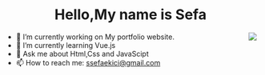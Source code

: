 <h1 align='center'>Hello,My name is Sefa</h1>

<img align='right' src="https://github-readme-stats.vercel.app/api?username=sefaekici&show_icons=true">

- 🔭 I’m currently working on My portfolio website.
- 🌱 I’m currently learning Vue.js
- 💬 Ask me about Html,Css and JavaScipt
- 📫 How to reach me: ssefaekici@gmail.com

